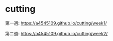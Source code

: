 # cutting
第一週: https://a4545109.github.io/cutting/week1/

第二週: https://a4545109.github.io/cutting/week2/
